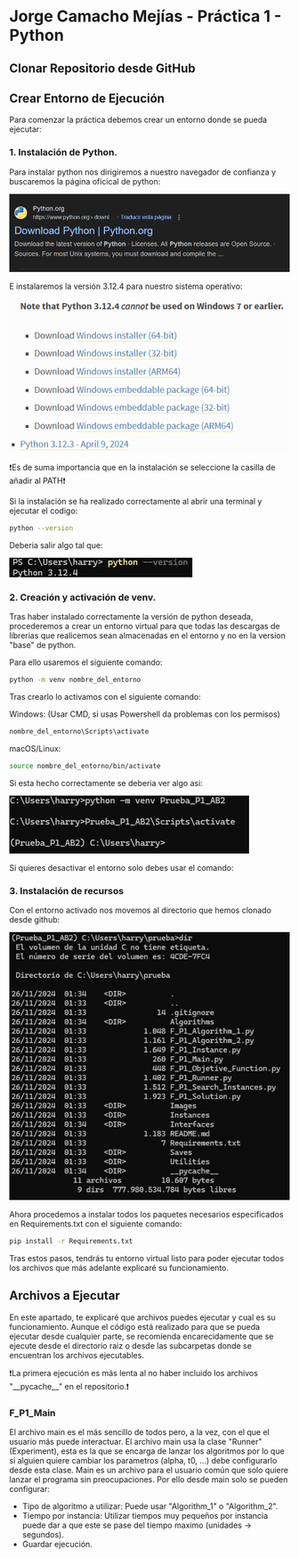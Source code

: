 # Jorge Camacho Mejías - Práctica 1 - Python

## Clonar Repositorio desde GitHub

## Crear Entorno de Ejecución

Para comenzar la práctica debemos crear un entorno donde se pueda ejecutar:

### 1. Instalación de Python.

Para instalar python nos dirigiremos a nuestro navegador de confianza y buscaremos la página oficical de python:

![alt text](./Images/WebPython.png)

E instalaremos la versión 3.12.4 para nuestro sistema operativo:

![alt text](./Images/VersionPython.png)

❗Es de suma importancia que en la instalación se seleccione la casilla de añadir al PATH❗

Si la instalación se ha realizado correctamente al abrir una terminal y ejecutar el codigo:

```bash
python --version
```

Deberia salir algo tal que:

![alt text](./Images/ComprobarPythonInstalado.png)


### 2. Creación y activación de venv.

Tras haber instalado correctamente la versión de python deseada, procederemos a crear un entorno virtual para que todas las descargas de librerias que realicemos sean almacenadas en el entorno y no en la version "base" de python.

Para ello usaremos el siguiente comando:
```bash
python -m venv nombre_del_entorno
```

Tras crearlo lo activamos con el siguiente comando:

Windows: (Usar CMD, si usas Powershell da problemas con los permisos)
```bash
nombre_del_entorno\Scripts\activate
```

macOS/Linux:
```bash
source nombre_del_entorno/bin/activate
```

Si esta hecho correctamente se deberia ver algo asi:

![alt text](./Images/VenvCreado.png)

Si quieres desactivar el entorno solo debes usar el comando:

### 3. Instalación de recursos

Con el entorno activado nos movemos al directorio que hemos clonado desde github:

![alt text](./Images/DentroDirectorioClonado.png)

Ahora procedemos a instalar todos los paquetes necesarios especificados en Requirements.txt con el siguiente comando:
```bash
pip install -r Requirements.txt
```

Tras estos pasos, tendrás tu entorno virtual listo para poder ejecutar todos los archivos que más adelante explicaré su funcionamiento.

## Archivos a Ejecutar
En este apartado, te explicaré que archivos puedes ejecutar y cual es su funcionamiento.
Aunque el código está realizado para que se pueda ejecutar desde cualquier parte, se recomienda encarecidamente que se ejecute desde el directorio raiz o desde las subcarpetas donde se encuentran los archivos ejecutables.

❗La primera ejecución es más lenta al no haber incluido los archivos "\_\_pycache__" en el repositorio.❗

### F_P1_Main
El archivo main es el más sencillo de todos pero, a la vez, con el que el usuario más puede interactuar.
El archivo main usa la clase "Runner" (Experiment), esta es la que se encarga de lanzar los algoritmos por lo que si alguien quiere cambiar los parametros (alpha, t0, ...) debe configurarlo desde esta clase. Main es un archivo para el usuario común que solo quiere lanzar el programa sin preocupaciones. Por ello desde main solo se pueden configurar:
- Tipo de algoritmo a utilizar: Puede usar "Algorithm_1" o "Algorithm_2".
- Tiempo por instancia: Utilizar tiempos muy pequeños por instancia puede dar a que este se pase del tiempo maximo (unidades -> segundos).
- Guardar ejecución.
